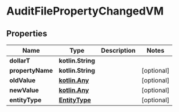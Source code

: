 
# AuditFilePropertyChangedVM

## Properties
Name | Type | Description | Notes
------------ | ------------- | ------------- | -------------
**dollarT** | **kotlin.String** |  | 
**propertyName** | **kotlin.String** |  |  [optional]
**oldValue** | [**kotlin.Any**](.md) |  |  [optional]
**newValue** | [**kotlin.Any**](.md) |  |  [optional]
**entityType** | [**EntityType**](EntityType.md) |  |  [optional]



